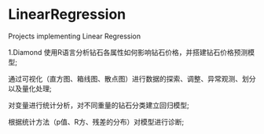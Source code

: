 # LinearRegression
Projects implementing Linear Regression

1.Diamond
使用R语言分析钻石各属性如何影响钻石价格，并搭建钻石价格预测模型;

通过可视化（直方图、箱线图、散点图）进行数据的探索、调整、异常观测、划分以及量化处理;

对变量进行统计分析，对不同重量的钻石分类建立回归模型;

根据统计方法（p值、R方、残差的分布）对模型进行诊断;
